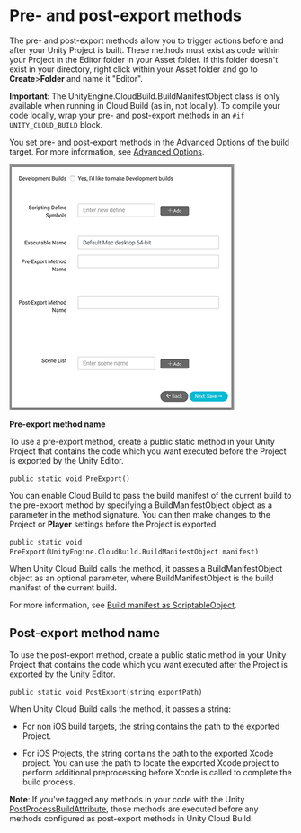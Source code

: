 # Pre- and post-export methods

The pre- and post-export methods allow you to trigger actions before and after your Unity Project is built. These methods must exist as code within your Project in the Editor folder in your Asset folder. If this folder doesn't exist in your directory, right click within your Asset folder and go to __Create__>__Folder__ and name it "Editor". 

__Important__: The UnityEngine.CloudBuild.BuildManifestObject class is only available when running in Cloud Build (as in, not locally). To compile your code locally, wrap your pre- and post-export methods in an `#if UNITY_CLOUD_BUILD` block.

You set pre- and post-export methods in the Advanced Options of the build target. For more information, see [Advanced Options](UnityCloudBuildAdvancedOptions).

![The Edit Advanced Options screen](../uploads/Main/UnityCloudBuildAdvancedOptions-AdvancedOptionsEdit.png)

__Pre-export method name__

To use a pre-export method, create a public static method in your Unity Project that contains the code which you want executed before the Project is exported by the Unity Editor.

`public static void PreExport()`

You can enable Cloud Build to pass the build manifest of the current build to the pre-export method by specifying a BuildManifestObject object as a parameter in the method signature. You can then make changes to the Project or **Player** settings before the Project is exported.

`public static void PreExport(UnityEngine.CloudBuild.BuildManifestObject manifest)`

When Unity Cloud Build calls the method, it passes a BuildManifestObject object as an optional parameter, where BuildManifestObject is the build manifest of the current build.

For more information, see [Build manifest as ScriptableObject](UnityCloudBuildManifestAsScriptableObject).

## __Post-export method name__

To use the post-export method, create a public static method in your Unity Project that contains the code which you want executed after the Project is exported by the Unity Editor.

`public static void PostExport(string exportPath)`

When Unity Cloud Build calls the method, it passes a string:

* For non iOS build targets, the string contains the path to the exported Project.

* For iOS Projects, the string contains the path to the exported Xcode project. You can use the path to locate the exported Xcode project to perform additional preprocessing before Xcode is called to complete the build process.

__Note__: If you've tagged any methods in your code with the Unity [PostProcessBuildAttribute](ScriptRef:Callbacks.PostProcessBuildAttribute.html), those methods are executed before any methods configured as post-export methods in Unity Cloud Build.

